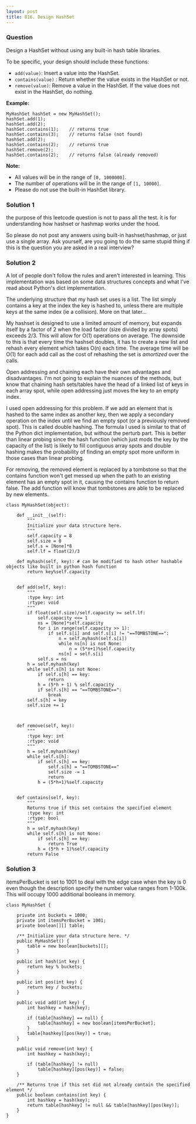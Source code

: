 ```yaml
---
layout: post
title: 816. Design HashSet
---
```

### Question
Design a HashSet without using any built-in hash table libraries.

To be specific, your design should include these functions:

  * `add(value)`: Insert a value into the HashSet. 
  * `contains(value)` : Return whether the value exists in the HashSet or not.
  * `remove(value)`: Remove a value in the HashSet. If the value does not exist in the HashSet, do nothing.

  
 **Example:**

    
    
    MyHashSet hashSet = new MyHashSet();
    hashSet.add(1);         
    hashSet.add(2);         
    hashSet.contains(1);    // returns true
    hashSet.contains(3);    // returns false (not found)
    hashSet.add(2);          
    hashSet.contains(2);    // returns true
    hashSet.remove(2);          
    hashSet.contains(2);    // returns false (already removed)
    

  
**Note:**

  * All values will be in the range of `[0, 1000000]`.
  * The number of operations will be in the range of `[1, 10000]`.
  * Please do not use the built-in HashSet library.

### Solution 1
the purpose of this leetcode question is not to pass all the test. it is for
understanding how hashset or hashmap works under the hood.

So please do not post any answers using built-in hashset/hashmap, or just use
a single array. Ask yourself, are you going to do the same stupid thing if
this is the question you are asked in a real interview?


### Solution 2
A lot of people don't follow the rules and aren't interested in learning. This
implementation was based on some data structures concepts and what I've read
about Python's dict implementation.

The underlying structure that my hash set uses is a list. The list simply
contains a key at the index the key is hashed to, unless there are multiple
keys at the same index (ie a collision). More on that later...

My hashset is designed to use a limited amount of memory, but expands itself
by a factor of 2 when the load factor (size divided by array spots) exceeds
2/3. This will allow for O(1) operations on average. The downside to this is
that every time the hashset doubles, it has to create a new list and rehash
every element which takes O(n) each time. The average time will be O(1) for
each add call as the cost of rehashing the set is _amortized_ over the calls.

Open addressing and chaining each have their own advantages and disadvantages.
I'm not going to explain the nuances of the methods, but know that chaining
hash sets/tables have the head of a linked list of keys in each array spot,
while open addressing just moves the key to an empty index.

I used open addressing for this problem. If we add an element that is hashed
to the same index as another key, then we apply a secondary operation on the
index until we find an empty spot (or a previously removed spot). This is
called double hashing. The formula I used is similar to that of the Python
dict implementation, but without the perturb part. This is better than linear
probing since the hash function (which just mods the key by the capacity of
the list) is likely to fill contiguous array spots and double hashing makes
the probability of finding an empty spot more uniform in those cases than
linear probing.

For removing, the removed element is replaced by a tombstone so that the
contains function won't get messed up when the path to an existing element has
an empty spot in it, causing the contains function to return false. The add
function will know that tombstones are able to be replaced by new elements.

    
    
    class MyHashSet(object):
    
        def __init__(self):
            """
            Initialize your data structure here.
            """
            self.capacity = 8
            self.size = 0
            self.s = [None]*8
            self.lf = float(2)/3
            
        def myhash(self, key): # can be modified to hash other hashable objects like built in python hash function
            return key%self.capacity
            
    
        def add(self, key):
            """
            :type key: int
            :rtype: void
            """
            if float(self.size)/self.capacity >= self.lf:
                self.capacity <<= 1
                ns = [None]*self.capacity
                for i in range(self.capacity >> 1):
                    if self.s[i] and self.s[i] != "==TOMBSTONE==":
                        n = self.myhash(self.s[i])
                        while ns[n] is not None:
                            n = (5*n+1)%self.capacity
                        ns[n] = self.s[i]
                self.s = ns
            h = self.myhash(key)
            while self.s[h] is not None:
                if self.s[h] == key:
                    return
                h = (5*h + 1) % self.capacity
                if self.s[h] == "==TOMBSTONE==":
                    break
            self.s[h] = key
            self.size += 1
            
            
    
        def remove(self, key):
            """
            :type key: int
            :rtype: void
            """
            h = self.myhash(key)
            while self.s[h]:
                if self.s[h] == key:
                    self.s[h] = "==TOMBSTONE=="
                    self.size -= 1
                    return
                h = (5*h+1)%self.capacity
            
    
        def contains(self, key):
            """
            Returns true if this set contains the specified element
            :type key: int
            :rtype: bool
            """
            h = self.myhash(key)
            while self.s[h] is not None:
                if self.s[h] == key:
                    return True
                h = (5*h + 1)%self.capacity
            return False
    


### Solution 3
itemsPerBucket is set to 1001 to deal with the edge case when the key is 0
even though the description specify the number value ranges from 1-100k. This
will occupy 1000 additional booleans in memory.

    
    
    class MyHashSet {
    
        private int buckets = 1000;
        private int itemsPerBucket = 1001;
        private boolean[][] table;
        
        /** Initialize your data structure here. */
        public MyHashSet() {
            table = new boolean[buckets][];
        }
    
        public int hash(int key) {
            return key % buckets;
        }
    
        public int pos(int key) {
            return key / buckets;
        }
        
        public void add(int key) {
            int hashkey = hash(key);
            
            if (table[hashkey] == null) {
                table[hashkey] = new boolean[itemsPerBucket];
            }
            table[hashkey][pos(key)] = true;
        }
        
        public void remove(int key) {
            int hashkey = hash(key);
    
            if (table[hashkey] != null)
                table[hashkey][pos(key)] = false;
        }
        
        /** Returns true if this set did not already contain the specified element */
        public boolean contains(int key) {
            int hashkey = hash(key);
            return table[hashkey] != null && table[hashkey][pos(key)];
        }
    }
    



